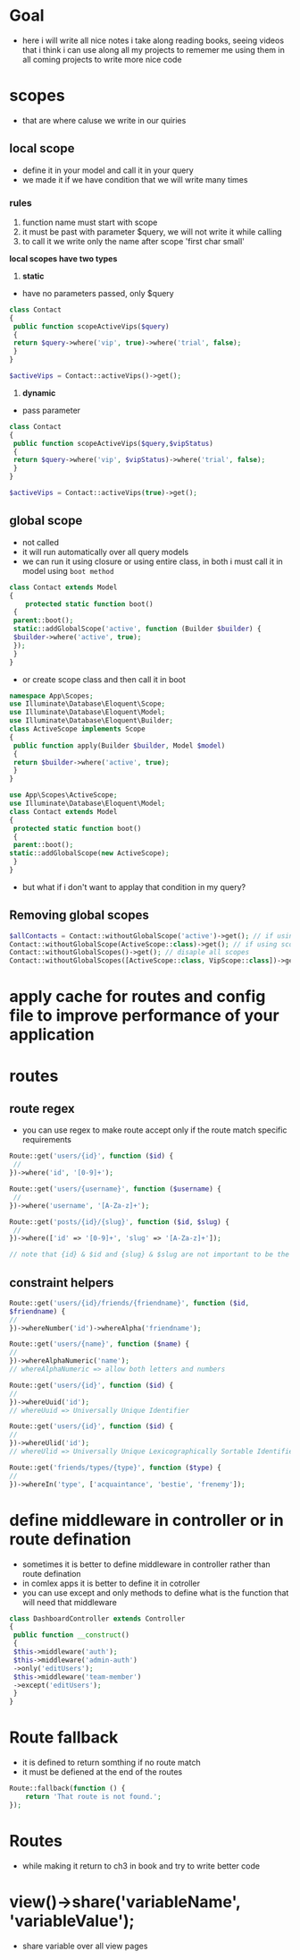 # Goal
- here i will write all nice notes i take along reading books, seeing videos that i think i can use along all my projects to rememer me using them in all coming projects to write more nice code 

# scopes
- that are where caluse we write in our quiries

## local scope
- define it in your model and call it in your query
- we made it if we have condition that we will write many times 

### rules
1. function name must start with scope
2. it must be past with parameter $query, we will not write it while calling
3. to call it we write only the name after scope 'first char small'

**local scopes have two types**
1. **static**
- have no parameters passed, only $query

```php
class Contact
{
 public function scopeActiveVips($query) 
 {
 return $query->where('vip', true)->where('trial', false);
 }
}
```
```php
$activeVips = Contact::activeVips()->get();
```

1. **dynamic**
- pass parameter

```php
class Contact
{
 public function scopeActiveVips($query,$vipStatus) 
 {
 return $query->where('vip', $vipStatus)->where('trial', false);
 }
}
```
```php
$activeVips = Contact::activeVips(true)->get();
```

## global scope
- not called 
- it will run automatically over all query models
- we can run it using closure or using entire class, in both i must call it in model using `boot method`

```php
class Contact extends Model
{
    protected static function boot()
 {
 parent::boot();
 static::addGlobalScope('active', function (Builder $builder) {
 $builder->where('active', true);
 });
 }
}
```
- or create scope class and then call it in boot

```php
namespace App\Scopes;
use Illuminate\Database\Eloquent\Scope;
use Illuminate\Database\Eloquent\Model;
use Illuminate\Database\Eloquent\Builder;
class ActiveScope implements Scope
{
 public function apply(Builder $builder, Model $model)
 {
 return $builder->where('active', true);
 }
}
```
```php
use App\Scopes\ActiveScope;
use Illuminate\Database\Eloquent\Model;
class Contact extends Model
{
 protected static function boot()
 {
 parent::boot();
static::addGlobalScope(new ActiveScope);
 }
}
```
- but what if i don't want to applay that condition in my query?

## Removing global scopes
```php
$allContacts = Contact::withoutGlobalScope('active')->get(); // if using closure
Contact::withoutGlobalScope(ActiveScope::class)->get(); // if using scope class
Contact::withoutGlobalScopes()->get(); // disaple all scopes
Contact::withoutGlobalScopes([ActiveScope::class, VipScope::class])->get(); // disaple some 
```

# apply cache for routes and config file to improve performance of your application

# routes
## route regex
- you can use regex to make route accept only if the route match specific requirements
```php
Route::get('users/{id}', function ($id) {
 //
})->where('id', '[0-9]+');

Route::get('users/{username}', function ($username) {
 //
})->where('username', '[A-Za-z]+');

Route::get('posts/{id}/{slug}', function ($id, $slug) {
 //
})->where(['id' => '[0-9]+', 'slug' => '[A-Za-z]+']);

// note that {id} & $id and {slug} & $slug are not important to be the same, but it is preferred, it works from left to right
```
## constraint helpers
```php
Route::get('users/{id}/friends/{friendname}', function ($id,
$friendname) {
//
})->whereNumber('id')->whereAlpha('friendname');

Route::get('users/{name}', function ($name) {
//
})->whereAlphaNumeric('name');
// whereAlphaNumeric => allow both letters and numbers

Route::get('users/{id}', function ($id) {
//
})->whereUuid('id');
// whereUuid => Universally Unique Identifier

Route::get('users/{id}', function ($id) {
//
})->whereUlid('id');
// whereUlid => Universally Unique Lexicographically Sortable Identifier

Route::get('friends/types/{type}', function ($type) {
//
})->whereIn('type', ['acquaintance', 'bestie', 'frenemy']);

```
# define middleware in controller or in route defination
- sometimes it is better to define middleware in controller rather than route defination
- in comlex apps it is better to define it in cotroller
- you can use except and only methods to define what is the function that will need that middleware
```php
class DashboardController extends Controller
{
 public function __construct()
 {
 $this->middleware('auth');
 $this->middleware('admin-auth')
 ->only('editUsers');
 $this->middleware('team-member')
 ->except('editUsers');
 }
}
```
# Route fallback
- it is defined to return somthing if no route match
- it must be defiened at the end of the routes
```php
Route::fallback(function () {
    return 'That route is not found.';
});
```
# Routes 
- while making it return to ch3 in book and try to write better code

# view()->share('variableName', 'variableValue');
- share variable over all view pages

